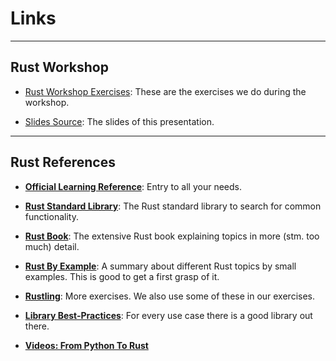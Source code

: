 <!-- markdownlint-disable-file MD034 MD033 MD001 MD024 MD026-->

# Links

---

## Rust Workshop

- [Rust Workshop Exercises](https://github.com/sdsc-ordes/rust-workshop): These
  are the exercises we do during the workshop.

- [Slides Source](https://github.com/sdsc-ordes/technical-presentation/tree/gabriel.nuetzi/rust-workshop):
  The slides of this presentation.

---

## Rust References

- [**Official Learning Reference**](https://www.rust-lang.org/learn): Entry to
  all your needs.

- [**Rust Standard Library**](https://doc.rust-lang.org/std): The Rust standard
  library to search for common functionality.

- [**Rust Book**](https://doc.rust-lang.org/book): The extensive Rust book
  explaining topics in more (stm. too much) detail.

- [**Rust By Example**](https://doc.rust-lang.org/rust-by-example): A summary
  about different Rust topics by small examples. This is good to get a first
  grasp of it.

- [**Rustling**](https://rustlings.cool/): More exercises. We also use some of
  these in our exercises.

- [**Library Best-Practices**](https://blessed.rs/crates#section-common-subsection-error-handling):
  For every use case there is a good library out there.

- [**Videos: From Python To Rust**](https://www.youtube.com/@BedroomBuilds/videos)
